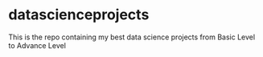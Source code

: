 # datascienceprojects
This is the repo containing my best data science projects 
from Basic Level to Advance Level 


